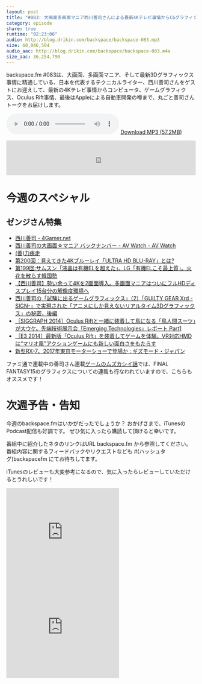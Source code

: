 ```yaml
---
layout: post
title: "#083: 大画面多画面マニア西川善司さんによる最新4Kテレビ事情からCGグラフィクス、Oculus RiftそしてApple Car予測まで"
category: episode
share: true
runtime: "02:23:06"
audio: http://blog.drikin.com/backspace/backspace-083.mp3
size: 60,046,504
audio_aac: http://blog.drikin.com/backspace/backspace-083.m4a
size_aac: 36,254,790
---
```


backspace.fm #083は、大画面、多画面マニア、そして最新3Dグラフィックス事情に精通している、日本を代表するテクニカルライター、西川善司さんをゲストにお迎えして、最新の4Kテレビ事情からコンピュータ、ゲームグラフィクス、Oculus Rift事情、最後はAppleによる自動車開発の噂まで、丸ごと善司さんトークをお届けします。

<audio src="http://blog.drikin.com/backspace/backspace-083.mp3" controls preload></audio>
[Download MP3 (57.2MB)](http://blog.drikin.com/backspace/backspace-083.mp3)

<iframe src="http://backspace.fm/subscribes.html" width="100%" height="92" scrolling="no" frameborder="0"></iframe>

# 今週のスペシャル

## ゼンジさん特集

* [西川善司 - 4Gamer.net](http://www.4gamer.net/words/000/W00064/)
* [西川善司の大画面☆マニア バックナンバー - AV Watch - AV Watch](http://av.watch.impress.co.jp/docs/series/dg/)
* [(善)力疾走](http://www.z-z-z.jp/BLOG/)
* [第200回：見えてきた4Kブルーレイ「ULTRA HD BLU-RAY」とは?](http://av.watch.impress.co.jp/docs/series/dg/20150113_683374.html)
* [第199回:サムスン「液晶は有機ELを超えた」、LG「有機ELこそ最上質」。火花を散らす韓国勢](http://av.watch.impress.co.jp/docs/series/dg/20150110_683292.html)
* [【西川善司】勢い余って4Kを2画面導入。多画面マニアはついにフルHDディスプレイ15台分の解像度環境へ](http://www.4gamer.net/games/095/G009575/20141225139/)
* [西川善司の「試験に出るゲームグラフィックス」（2）「GUILTY GEAR Xrd -SIGN-」で実現された「アニメにしか見えないリアルタイム3Dグラフィックス」の秘密，後編](http://www.4gamer.net/games/216/G021678/20140714079/)
* [［SIGGRAPH 2014］Oculus Riftと一緒に装着して鳥になる「鳥人間スーツ」が大ウケ。先端技術展示会「Emerging Technologies」レポート Part1](http://www.4gamer.net/games/999/G999902/20140816005/)
* [［E3 2014］最新版「Oculus Rift」を装着してゲームを体験。VR対応HMDは“マリオ風”アクションゲームにも新しい面白さをもたらす](http://www.4gamer.net/games/195/G019528/20140617079/)
* [新型RX-7、2017年東京モーターショーで登場か : ギズモード・ジャパン](http://www.gizmodo.jp/2015/02/2017rx-7.html)

ファミ通で連載中の善司さん連載[ゲームのムズカシイ話](http://www.z-z-z.jp/BLOG/log/eid972.html)では、FINAL FANTASY15のグラフィクスについての連載も行なわれていますので、こちらもオススメです！

# 次週予告・告知

今週のbackspace.fmはいかがだったでしょうか？
おかげさまで、iTunesのPodcast配信も好調です。
ぜひ気に入ったら購読して頂けると幸いです。

番組中に紹介したネタのリンクはURL backspace.fm から参照してください。
番組内容に関するフィードバックやリクエストなども #(ハッシュタグ)backspacefm にてお待ちしてます。

iTunesのレビューも大変参考になるので、気に入ったらレビューしていただけるとうれしいです！

<iframe src="http://rcm-fe.amazon-adsystem.com/e/cm?t=driftking-22&o=9&p=12&l=bn1&mode=videogames-jp&browse=637394&fc1=000000&lt1=_blank&lc1=3366FF&bg1=FFFFFF&f=ifr" marginwidth="0" marginheight="0" width="300" height="252" border="0" frameborder="0" style="border:none;" scrolling="no"></iframe>
<iframe src="http://rcm-fe.amazon-adsystem.com/e/cm?t=driftking-22&o=9&p=12&l=bn1&mode=computers-jp&browse=2127209083&fc1=000000&lt1=_blank&lc1=3366FF&bg1=FFFFFF&f=ifr" marginwidth="0" marginheight="0" width="300" height="252" border="0" frameborder="0" style="border:none;" scrolling="no"></iframe>

